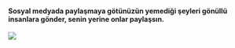 #### Sosyal medyada paylaşmaya götünüzün yemediği şeyleri gönüllü insanlara gönder, senin yerine onlar paylaşsın.

![](https://i.hizliresim.com/op10438.jpg)